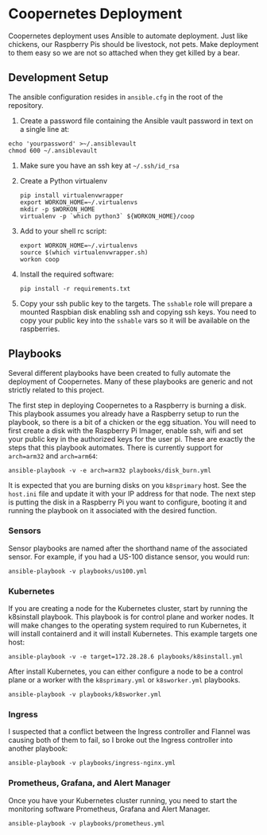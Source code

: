 # Coopernetes Deployment

Coopernetes deployment uses Ansible to automate deployment. Just like chickens,
our Raspberry Pis should be livestock, not pets. Make deployment to them easy
so we are not so attached when they get killed by a bear.

## Development Setup

The ansible configuration resides in `ansible.cfg` in the root of the repository.

1.  Create a password file containing the Ansible vault password in text on a
    single line at:

   ```
   echo 'yourpassword' >~/.ansiblevault
   chmod 600 ~/.ansiblevault
   ```

1. Make sure you have an ssh key at `~/.ssh/id_rsa`

1. Create a Python virtualenv
   ```
   pip install virtualenvwrapper
   export WORKON_HOME=~/.virtualenvs
   mkdir -p $WORKON_HOME
   virtualenv -p `which python3` ${WORKON_HOME}/coop
   ```

1. Add to your shell rc script:
   ```
   export WORKON_HOME=~/.virtualenvs
   source $(which virtualenvwrapper.sh)
   workon coop
   ```

1. Install the required software:
   ```
   pip install -r requirements.txt
   ```

1. Copy your ssh public key to the targets. The `sshable` role will prepare
   a mounted Raspbian disk enabling ssh and copying ssh keys. You need to
   copy your public key into the `sshable` vars so it will be available on
   the raspberries.

## Playbooks

Several different playbooks have been created to fully automate the deployment
of Coopernetes. Many of these playbooks are generic and not strictly related to
this project.

The first step in deploying Coopernetes to a Raspberry is burning a disk. This
playbook assumes you already have a Raspberry setup to run the playbook, so
there is a bit of a chicken or the egg situation. You will need to first
create a disk with the Raspberry Pi Imager, enable ssh, wifi and set your
public key in the authorized keys for the user pi. These are exactly the
steps that this playbook automates. There is currently support for
`arch=arm32` and `arch=arm64`:
```
ansible-playbook -v -e arch=arm32 playbooks/disk_burn.yml
```
It is expected that you are burning disks on you `k8sprimary` host. See the
`host.ini` file and update it with your IP address for that node.  The next
step is putting the disk in a Raspberry Pi you want to configure, booting it
and running the playbook on it associated with the desired function.

### Sensors

Sensor playbooks are named after the shorthand name of the associated sensor.
For example, if you had a US-100 distance sensor, you would run:
```
ansible-playbook -v playbooks/us100.yml
```

### Kubernetes

If you are creating a node for the Kubernetes cluster, start by running the
k8sinstall playbook. This playbook is for control plane and worker nodes. It
will make changes to the operating system required to run Kubernetes, it
will install containerd and it will install Kubernetes. This example targets
one host:

```
ansible-playbook -v -e target=172.28.28.6 playbooks/k8sinstall.yml
```

After install Kubernetes, you can either configure a node to be a control
plane or a worker with the `k8sprimary.yml` or `k8sworker.yml` playbooks.

```
ansible-playbook -v playbooks/k8sworker.yml
```

### Ingress

I suspected that a conflict between the Ingress controller and Flannel
was causing both of them to fail, so I broke out the Ingress controller
into another playbook:

```
ansible-playbook -v playbooks/ingress-nginx.yml
```

### Prometheus, Grafana, and Alert Manager

Once you have your Kubernetes cluster running, you need to start the monitoring
software Prometheus, Grafana and Alert Manager.

```
ansible-playbook -v playbooks/prometheus.yml
```
